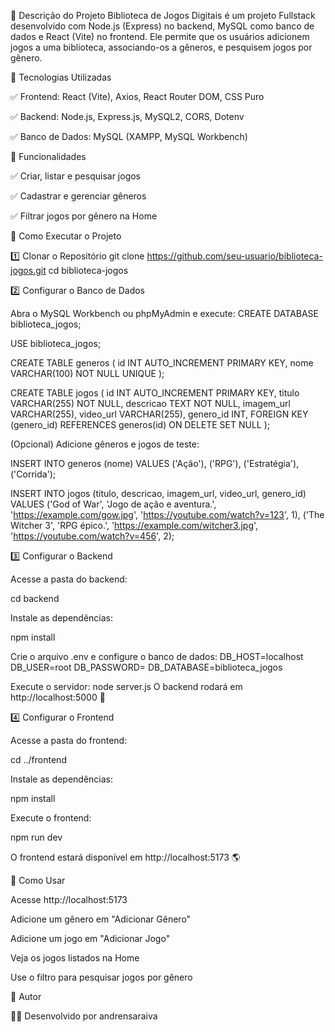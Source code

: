 📌 Descrição do Projeto
Biblioteca de Jogos Digitais é um projeto Fullstack desenvolvido com Node.js (Express) no backend, MySQL como banco de dados e React (Vite) no frontend.
Ele permite que os usuários adicionem jogos a uma biblioteca, associando-os a gêneros, e pesquisem jogos por gênero.

📂 Tecnologias Utilizadas

✅ Frontend: React (Vite), Axios, React Router DOM, CSS Puro

✅ Backend: Node.js, Express.js, MySQL2, CORS, Dotenv

✅ Banco de Dados: MySQL (XAMPP, MySQL Workbench)

📌 Funcionalidades

✅ Criar, listar e pesquisar jogos

✅ Cadastrar e gerenciar gêneros

✅ Filtrar jogos por gênero na Home

📌 Como Executar o Projeto

1️⃣ Clonar o Repositório
git clone https://github.com/seu-usuario/biblioteca-jogos.git
cd biblioteca-jogos

2️⃣ Configurar o Banco de Dados

Abra o MySQL Workbench ou phpMyAdmin e execute:
CREATE DATABASE biblioteca_jogos;

USE biblioteca_jogos;


CREATE TABLE generos (
    id INT AUTO_INCREMENT PRIMARY KEY,
    nome VARCHAR(100) NOT NULL UNIQUE
);


CREATE TABLE jogos (
    id INT AUTO_INCREMENT PRIMARY KEY,
    titulo VARCHAR(255) NOT NULL,
    descricao TEXT NOT NULL,
    imagem_url VARCHAR(255),
    video_url VARCHAR(255),
    genero_id INT,
    FOREIGN KEY (genero_id) REFERENCES generos(id) ON DELETE SET NULL
);

(Opcional) Adicione gêneros e jogos de teste:


INSERT INTO generos (nome) VALUES ('Ação'), ('RPG'), ('Estratégia'), ('Corrida');


INSERT INTO jogos (titulo, descricao, imagem_url, video_url, genero_id) VALUES
('God of War', 'Jogo de ação e aventura.', 'https://example.com/gow.jpg', 'https://youtube.com/watch?v=123', 1),
('The Witcher 3', 'RPG épico.', 'https://example.com/witcher3.jpg', 'https://youtube.com/watch?v=456', 2);

3️⃣ Configurar o Backend

Acesse a pasta do backend:

cd backend

Instale as dependências:

npm install

Crie o arquivo .env e configure o banco de dados:
DB_HOST=localhost
DB_USER=root
DB_PASSWORD=
DB_DATABASE=biblioteca_jogos

Execute o servidor:
node server.js
O backend rodará em http://localhost:5000 🚀

4️⃣ Configurar o Frontend

Acesse a pasta do frontend:

cd ../frontend

Instale as dependências:

npm install

Execute o frontend:

npm run dev

O frontend estará disponível em http://localhost:5173 🌎

📌 Como Usar

Acesse http://localhost:5173

Adicione um gênero em "Adicionar Gênero"

Adicione um jogo em "Adicionar Jogo"

Veja os jogos listados na Home

Use o filtro para pesquisar jogos por gênero

📌 Autor

👨‍💻 Desenvolvido por andrensaraiva

